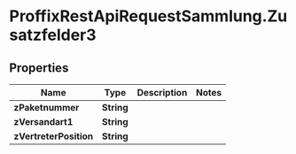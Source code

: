 # ProffixRestApiRequestSammlung.Zusatzfelder3

## Properties
Name | Type | Description | Notes
------------ | ------------- | ------------- | -------------
**zPaketnummer** | **String** |  | 
**zVersandart1** | **String** |  | 
**zVertreterPosition** | **String** |  | 


